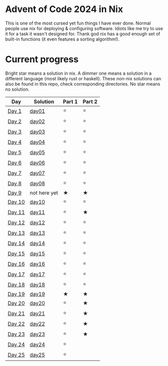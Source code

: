 # Advent of Code 2024 in Nix

This is one of the most cursed yet fun things I have ever done. Normal people use nix for deploying & configuring software. Idiots like me try to use it for a task it wasn't designed for. Thank god nix has a good enough set of built-in functions (it even features a sorting algorithm!).

# Current progress

Bright star means a solution in nix. A dimmer one means a solution in a different language (most likely rust or haskell). These non-nix solutions can also be found in this repo, check corresponding directories. No star means no solution.

| Day                                            | Solution          | Part 1 | Part 2 |
| ---------------------------------------------- | ----------------- | ------ | ------ |
| [Day 1](https://adventofcode.com/2024/day/1)   | [day01](./day01/) | ⭐     | ⭐     |
| [Day 2](https://adventofcode.com/2024/day/2)   | [day02](./day02/) | ⭐     | ⭐     |
| [Day 3](https://adventofcode.com/2024/day/3)   | [day03](./day03/) | ⭐     | ⭐     |
| [Day 4](https://adventofcode.com/2024/day/4)   | [day04](./day04/) | ⭐     | ⭐     |
| [Day 5](https://adventofcode.com/2024/day/5)   | [day05](./day05/) | ⭐     | ⭐     |
| [Day 6](https://adventofcode.com/2024/day/6)   | [day06](./day06/) | ⭐     | ⭐     |
| [Day 7](https://adventofcode.com/2024/day/7)   | [day07](./day07/) | ⭐     | ⭐     |
| [Day 8](https://adventofcode.com/2024/day/8)   | [day08](./day08/) | ⭐     | ⭐     |
| [Day 9](https://adventofcode.com/2024/day/9)   | not here yet      | ★      | ★      |
| [Day 10](https://adventofcode.com/2024/day/10) | [day10](./day10/) | ⭐     | ⭐     |
| [Day 11](https://adventofcode.com/2024/day/11) | [day11](./day11/) | ⭐     | ★      |
| [Day 12](https://adventofcode.com/2024/day/12) | [day12](./day12/) | ⭐     | ⭐     |
| [Day 13](https://adventofcode.com/2024/day/13) | [day13](./day13/) | ⭐     | ⭐     |
| [Day 14](https://adventofcode.com/2024/day/14) | [day14](./day14/) | ⭐     | ⭐     |
| [Day 15](https://adventofcode.com/2024/day/15) | [day15](./day15/) | ⭐     | ⭐     |
| [Day 16](https://adventofcode.com/2024/day/16) | [day16](./day16/) | ⭐     | ⭐     |
| [Day 17](https://adventofcode.com/2024/day/17) | [day17](./day17/) | ⭐     | ⭐     |
| [Day 18](https://adventofcode.com/2024/day/18) | [day18](./day18/) | ⭐     | ⭐     |
| [Day 19](https://adventofcode.com/2024/day/19) | [day19](./day19/) | ★      | ★      |
| [Day 20](https://adventofcode.com/2024/day/20) | [day20](./day20/) | ⭐     | ★      |
| [Day 21](https://adventofcode.com/2024/day/21) | [day21](./day21/) | ⭐     | ★      |
| [Day 22](https://adventofcode.com/2024/day/22) | [day22](./day22/) | ⭐     | ★      |
| [Day 23](https://adventofcode.com/2024/day/23) | [day23](./day23/) | ⭐     | ★      |
| [Day 24](https://adventofcode.com/2024/day/24) | [day24](./day24/) | ⭐     |        |
| [Day 25](https://adventofcode.com/2024/day/25) | [day25](./day25/) | ⭐     |        |
